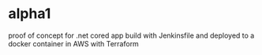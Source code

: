 # alpha1
proof of concept for .net cored app build with Jenkinsfile and deployed to a docker container in AWS with Terraform  
